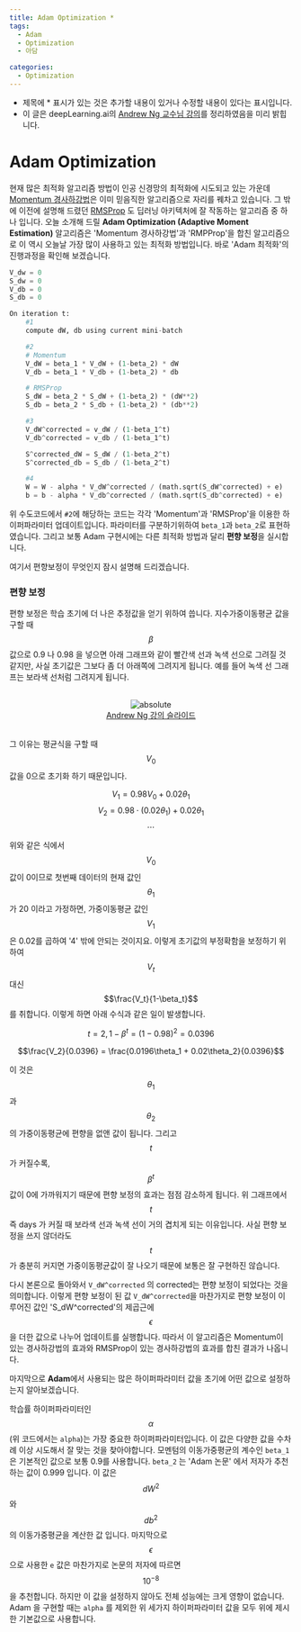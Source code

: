 ```yaml
---
title: Adam Optimization *
tags:
  - Adam
  - Optimization
  - 아담

categories:
  - Optimization
---
```


- 제목에 * 표시가 있는 것은 추가할 내용이 있거나 수정할 내용이 있다는 표시입니다.
- 이 글은 deepLearning.ai의 <a href="https://www.deeplearning.ai/">Andrew Ng 교수님 강의</a>를 정리하였음을 미리 밝힙니다.

# Adam Optimization

현재 많은 최적화 알고리즘 방법이 인공 신경망의 최적화에 시도되고 있는 가운데 <a href="https://hansololee.github.io/optimization/gradient_descent_momentum/">Momentum 경사하강법</a>은 이미 믿음직한 알고리즘으로 자리를 꿰차고 있습니다. 그 밖에 이전에 설명해 드렸던 <a href="https://hansololee.github.io/optimization/rmsprop/">RMSProp</a> 도 딥러닝 아키텍처에 잘 작동하는 알고리즘 중 하나 입니다. 오늘 소개해 드릴 **Adam Optimization (Adaptive Moment Estimation)** 알고리즘은 'Momentum 경사하강법'과 'RMPProp'을 합친 알고리즘으로 이 역시 오늘날 가장 많이 사용하고 있는 최적화 방법입니다. 바로 'Adam 최적화'의 진행과정을 확인해 보겠습니다.

```python
V_dw = 0
S_dw = 0
V_db = 0
S_db = 0

On iteration t:
    #1
    compute dW, db using current mini-batch

    #2
    # Momentum
    V_dW = beta_1 * V_dW + (1-beta_2) * dW
    V_db = beta_1 * V_db + (1-beta_2) * db

    # RMSProp
    S_dW = beta_2 * S_dW + (1-beta_2) * (dW**2)
    S_db = beta_2 * S_db + (1-beta_2) * (db**2)

    #3
    V_dW^corrected = v_dW / (1-beta_1^t)
    V_db^corrected = v_db / (1-beta_1^t)

    S^corrected_dW = S_dW / (1-beta_2^t)
    S^corrected_db = S_db / (1-beta_2^t)

    #4
    W = W - alpha * V_dW^corrected / (math.sqrt(S_dW^corrected) + e)
    b = b - alpha * V_db^corrected / (math.sqrt(S_db^corrected) + e)
```

위 수도코드에서 `#2`에 해당하는 코드는 각각 'Momentum'과 'RMSProp'을 이용한 하이퍼파라미터 업데이트입니다. 파라미터를 구분하기위하여 `beta_1`과 `beta_2`로 표현하였습니다. 그리고 보통 Adam 구현시에는 다른 최적화 방법과 달리 **편향 보정**을 실시합니다.

여기서 편향보정이 무엇인지 잠시 설명해 드리겠습니다.

### 편향 보정

편향 보정은 학습 초기에 더 나은 추정값을 얻기 위하여 씁니다. 지수가중이동평균 값을 구할 때 $$\beta$$ 값으로 0.9 나 0.98 을 넣으면 아래 그래프와 같이 빨간색 선과 녹색 선으로 그려질 것 같지만, 사실 초기값은 그보다 좀 더 아래쪽에 그려지게 됩니다. 예를 들어 녹색 선 그래프는 보라색 선처럼 그려지게 됩니다.

<br/>
<center><img data-action="zoom" src='{{ "/assets/img/adam_01.png" | relative_url }}' alt='absolute'></center>
<center><a href="https://deeplearning.ai">Andrew Ng 강의 슬라이드</a>
</center>
<br/>

그 이유는 평균식을 구할 때 $$V_0$$ 값을 0으로 초기화 하기 때문입니다.

$$V_1 = 0.98V_0 + 0.02\theta_1$$
$$V_2 = 0.98\cdot (0.02\theta_1)+ 0.02\theta_1$$
$$\cdots$$

위와 같은 식에서 $$V_0$$ 값이 0이므로 첫번째 데이터의 현재 값인 $$\theta_1$$ 가 20 이라고 가정하면, 가중이동평균 값인 $$V_1$$ 은 0.02를 곱하여 '4' 밖에 안되는 것이지요. 이렇게 초기값의 부정확함을 보정하기 위하여 $$V_t$$ 대신 $$\frac{V_t}{1-\beta_t}$$ 를 취합니다. 이렇게 하면 아래 수식과 같은 일이 발생합니다.

$$t=2, 1-\beta^t = {(1-0.98)}^2 = 0.0396$$

$$\frac{V_2}{0.0396} = \frac{0.0196\theta_1 + 0.02\theta_2}{0.0396}$$

이 것은 $$\theta_1$$ 과 $$\theta_2$$ 의 가중이동평균에 편향을 없앤 값이 됩니다. 그리고 $$t$$가 커질수록, $${\beta}^t$$ 값이 0에 가까워지기 때문에 편향 보정의 효과는 점점 감소하게 됩니다. 위 그래프에서 $$t$$ 즉 days 가 커질 때 보라색 선과 녹색 선이 거의 겹치게 되는 이유입니다. 사실 편향 보정을 쓰지 않더라도 $$t$$ 가 충분히 커지면 가중이동평균값이 잘 나오기 때문에 보통은 잘 구현하진 않습니다.

다시 본론으로 돌아와서 `V_dW^corrected` 의 corrected는 편향 보정이 되었다는 것을 의미합니다. 이렇게 편향 보정이 된 값 `V_dW^corrected`을 마찬가지로 편향 보정이 이루어진 값인 'S_dW^corrected'의 제곱근에 $$\epsilon$$ 을 더한 값으로 나누어 업데이트를 실행합니다. 따라서 이 알고리즘은 Momentum이 있는 경사하강법의 효과와 RMSProp이 있는 경사하강법의 효과를 합친 결과가 나옵니다.

마지막으로 **Adam**에서 사용되는 많은 하이퍼파라미터 값을 초기에 어떤 값으로 설정하는지 알아보겠습니다.

학습률 하이퍼파라미터인 $$\alpha$$ (위 코드에서는  `alpha`)는 가장 중요한 하이퍼파라미터입니다. 이 값은 다양한 값을 수차례 이상 시도해서 잘 맞는 것을 찾아야합니다. 모멘텀의 이동가중평균의 계수인 `beta_1` 은 기본적인 값으로 보통 0.9를 사용합니다. `beta_2` 는 'Adam 논문' 에서 저자가 추천하는 값이 0.999 입니다. 이 값은 $${dW}^2$$ 와 $${db}^2$$ 의 이동가중평균을 계산한 값 입니다. 마지막으로 $$\epsilon$$ 으로 사용한 `e` 값은 마찬가지로 논문의 저자에 따르면 $$10^{-8}$$ 을 추천합니다.
하지만 이 값을 설정하지 않아도 전체 성능에는 크게 영향이 없습니다. Adam 을 구현할 때는 `alpha` 를 제외한 위 세가지 하이퍼파라미터 값을 모두 위에 제시한 기본값으로 사용합니다.
